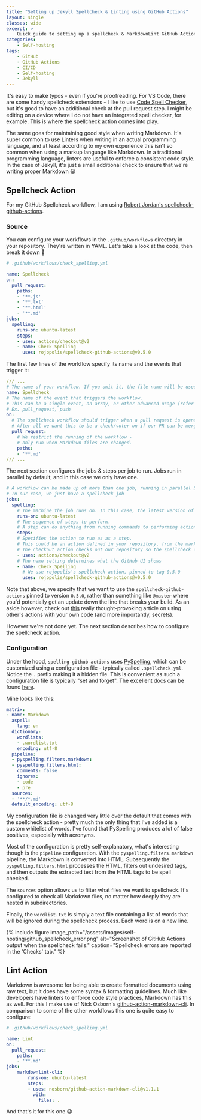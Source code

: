 ```yaml
---
title: "Setting up Jekyll Spellcheck & Linting using GitHub Actions"
layout: single
classes: wide
excerpt: >
    Quick guide to setting up a spellcheck & MarkdownLint GitHub Actions ✅
categories:
    - Self-hosting
tags:
    - GitHub
    - GitHub Actions
    - CI/CD
    - Self-hosting
    - Jekyll
---
```


It's easy to make typos - even if you're proofreading. For VS Code, there are some handy spellcheck extensions - I like to use [Code Spell Checker](https://marketplace.visualstudio.com/items?itemName=streetsidesoftware.code-spell-checker), but it's good to have an additional check at the pull request step. I might be editing on a device where I do not have an integrated spell checker, for example. This is where the spellcheck action comes into play.

The same goes for maintaining good style when writing Markdown. It's super common to use Linters when writing in an actual programming language, and at least according to my own experience this isn't so common when using a markup language like Markdown. In a traditional programming language, linters are useful to enforce a consistent code style. In the case of Jekyll, it's just a small additional check to ensure that we're writing proper Markdown 😀

## Spellcheck Action

For my GitHub Spellcheck workflow, I am using [Robert Jordan's spellcheck-github-actions](https://github.com/rojopolis/spellcheck-github-actions).

### Source

You can configure your workflows in the `.github/workflows` directory in your repository. They're written in YAML. Let's take a look at the code, then break it down 📝

```yaml
# .github/workflows/check_spelling.yml

name: Spellcheck
on:
  pull_request:
    paths:
    - '**.js'
    - '**.txt'
    - '**.html'
    - '**.md'
jobs:
  spelling:
    runs-on: ubuntu-latest
    steps:
    - uses: actions/checkout@v2
    - name: Check Spelling
      uses: rojopolis/spellcheck-github-actions@v0.5.0
```

The first few lines of the workflow specify its name and the events that trigger it:

```yaml
/// ...
# The name of your workflow. If you omit it, the file name will be used instead.
name: Spellcheck
# The name of the event that triggers the workflow.
# This can be a single event, an array, or other advanced usage (refer to the docs).
# Ex. pull_request, push
on:
  # The spellcheck workflow should trigger when a pull request is opened.
  # After all we want this to be a check/voter on if our PR can be merged.
  pull_request:
    # We restrict the running of the workflow -
    # only run when Markdown files are changed.
    paths:
    - '**.md'
/// ...
```

The next section configures the jobs & steps per job to run. Jobs run in parallel by default, and in this case we only have one.

```yaml
# A workflow can be made up of more than one job, running in parallel by default.
# In our case, we just have a spellcheck job
jobs:
  spelling:
    # The machine the job runs on. In this case, the latest version of ubuntu.
    runs-on: ubuntu-latest
    # The sequence of steps to perform.
    # A step can do anything from running commands to performing actions in your repository.
    steps:
    # Specifies the action to run as as a step.
    # This could be an action defined in your repository, from the marketplace, or even a Docker image.
    # The checkout action checks out our repository so the spellcheck can access it
    - uses: actions/checkout@v2
    # The name setting determines what the GitHub UI shows
    - name: Check Spelling
      # We use rojopolis's spellcheck action, pinned to tag 0.5.0
      uses: rojopolis/spellcheck-github-actions@v0.5.0
```

Note that above, we specify that we want to use the `spellcheck-github-actions` pinned to version `0.5.0`, rather than something like `@master` where you'd potentially get an update down the line that breaks your build. As an aside however, check out [this](https://julienrenaux.fr/2019/12/20/github-actions-security-risk/) really thought-provoking article on using other's actions with your own code (and more importantly, secrets).

However we're not done yet. The next section describes how to configure the spellcheck action.

### Configuration

Under the hood, `spelling-github-actions` uses [PySpelling](https://facelessuser.github.io/pyspelling/), which can be customized using a configuration file - typically called `.spellcheck.yml`. Notice the `.` prefix making it a hidden file. This is convenient as such a configuration file is typically "set and forget". The excellent docs can be found [here](https://facelessuser.github.io/pyspelling/configuration/).

Mine looks like this:

```yaml
matrix:
- name: Markdown
  aspell:
    lang: en
  dictionary:
    wordlists:
    - .wordlist.txt
    encoding: utf-8
  pipeline:
  - pyspelling.filters.markdown:
  - pyspelling.filters.html:
    comments: false
    ignores:
    - code
    - pre
  sources:
  - '**/*.md'
  default_encoding: utf-8
  ```

My configuration file is changed very little over the default that comes with the spellcheck action - pretty much the only thing that I've added is a custom whitelist of words. I've found that PySpelling produces a lot of false positives, especially with acronyms.

Most of the configuration is pretty self-explanatory, what's interesting though is the `pipeline` configuration. With the `pyspelling.filters.markdown` pipeline, the Markdown is converted into HTML. Subsequently the `pyspelling.filters.html` processes the HTML, filters out undesired tags, and then outputs the extracted text from the HTML tags to be spell checked.

The `sources` option allows us to filter what files we want to spellcheck. It's configured to check all Markdown files, no matter how deeply they are nested in subdirectories.

Finally, the `wordlist.txt` is simply a text file containing a list of words that will be ignored during the spellcheck process. Each word is on a new line.

{% include figure image_path="/assets/images/self-hosting/github_spellcheck_error.png" alt="Screenshot of GitHub Actions output when the spellcheck fails." caption="Spellcheck errors are reported in the 'Checks' tab." %}

## Lint Action

Markdown is awesome for being able to create formatted documents using raw text, but it does have some syntax & formatting guidelines. Much like developers have linters to enforce code style practices, Markdown has this as well. For this I make use of Nick Osborn's [github-action-markdown-cli](https://github.com/nosborn/github-action-markdown-cli). In comparison to some of the other workflows this one is quite easy to configure:

```yaml
# .github/workflows/check_spelling.yml

name: Lint
on:
  pull_request:
    paths:
    - '**.md'
jobs:
    markdownlint-cli:
        runs-on: ubuntu-latest
        steps:
        - uses: nosborn/github-action-markdown-cli@v1.1.1
          with:
            files: .
```

And that's it for this one 😀
